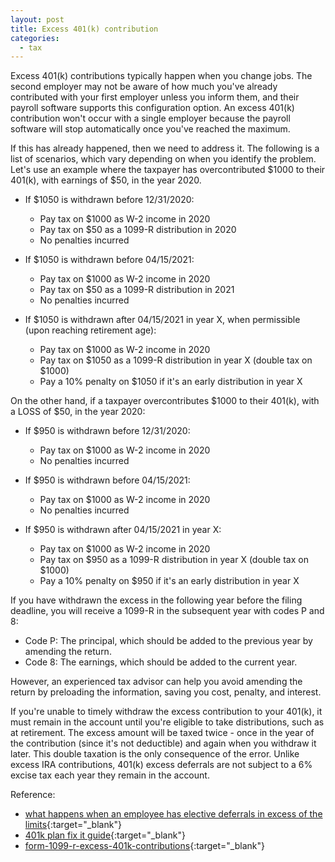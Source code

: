 ```yaml
---
layout: post
title: Excess 401(k) contribution
categories:
  - tax
---
```


Excess 401(k) contributions typically happen when you change jobs. The second
employer may not be aware of how much you've already contributed with your
first employer unless you inform them, and their payroll software supports this
configuration option. An excess 401(k) contribution won't occur with a single
employer because the payroll software will stop automatically once you've reached the
maximum.

If this has already happened, then we need to address it. The following is a
list of scenarios, which vary depending on when you identify the problem. Let's
use an example where the taxpayer has overcontributed $1000 to their 401(k),
with earnings of $50, in the year 2020.

- If $1050 is withdrawn before 12/31/2020:
  - Pay tax on $1000 as W-2 income in 2020
  - Pay tax on $50 as a 1099-R distribution in 2020
  - No penalties incurred

- If $1050 is withdrawn before 04/15/2021:
  - Pay tax on $1000 as W-2 income in 2020
  - Pay tax on $50 as a 1099-R distribution in 2021
  - No penalties incurred

- If $1050 is withdrawn after 04/15/2021 in year X, when permissible (upon reaching retirement age):
  - Pay tax on $1000 as W-2 income in 2020
  - Pay tax on $1050 as a 1099-R distribution in year X (double tax on $1000)
  - Pay a 10% penalty on $1050 if it's an early distribution in year X

On the other hand, if a taxpayer overcontributes $1000 to their 401(k), with a LOSS of $50, in the year 2020:

- If $950 is withdrawn before 12/31/2020:
  - Pay tax on $1000 as W-2 income in 2020
  - No penalties incurred

- If $950 is withdrawn before 04/15/2021:
  - Pay tax on $1000 as W-2 income in 2020
  - No penalties incurred

- If $950 is withdrawn after 04/15/2021 in year X:
  - Pay tax on $1000 as W-2 income in 2020
  - Pay tax on $950 as a 1099-R distribution in year X (double tax on $1000)
  - Pay a 10% penalty on $950 if it's an early distribution in year X

If you have withdrawn the excess in the following year before the filing
deadline, you will receive a 1099-R in the subsequent year with codes P and 8:

- Code P: The principal, which should be added to the previous year by amending the return.
- Code 8: The earnings, which should be added to the current year.

However, an experienced tax advisor can help you avoid amending the return by
preloading the information, saving you cost, penalty, and interest. 

If you're unable to timely withdraw the excess contribution to your 401(k), it
must remain in the account until you're eligible to take distributions, such as
at retirement. The excess amount will be taxed twice - once in the year of the
contribution (since it's not deductible) and again when you withdraw it later.
This double taxation is the only consequence of the error. Unlike excess IRA
contributions, 401(k) excess deferrals are not subject to a 6% excise tax each
year they remain in the account.

Reference:
- [what happens when an employee has elective deferrals in excess of the limits][1]{:target="_blank"}
- [401k plan fix it guide][2]{:target="_blank"}
- [form-1099-r-excess-401k-contributions][3]{:target="_blank"}

[1]: https://www.irs.gov/retirement-plans/plan-participant-employee/retirement-topics-what-happens-when-an-employee-has-elective-deferrals-in-excess-of-the-limits
[2]: https://www.irs.gov/retirement-plans/401k-plan-fix-it-guide-elective-deferrals-exceeded-code-402g-limits-for-the-calendar-year-and-excesses-were-not-distributed
[3]: https://www.taxact.com/support/1210/2019/form-1099-r-excess-401k-contributions
